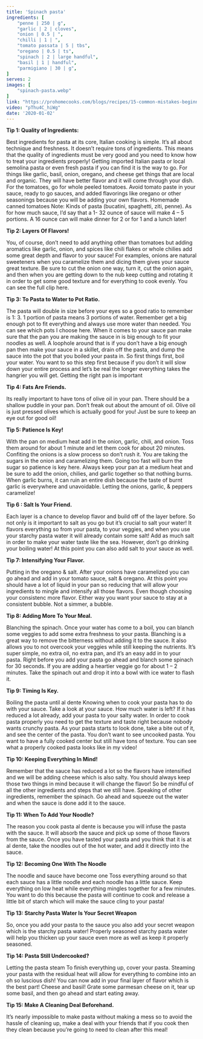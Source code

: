 ```yaml
---
title: 'Spinach pasta'
ingredients: [
    "penne | 250 | g",
    "garlic | 2 | cloves",
    "onion | 0.5 | ",
    "chilli | 1 | ",
    "tomato passata | 5 | tbs",
    "oregano | 0.5 | ts",
    "spinach | 2 | large handful",
    "basil | 1 | handful",
    "parmigiano | 30 | g",
]
serves: 2
images: [
    "spinach-pasta.webp"
]
link: "https://prohomecooks.com/blogs/recipes/15-common-mistakes-beginners-make-when-cooking-pasta?_pos=4&_sid=419932086&_ss=r"
video: "pThu4C_hiWg"
date: '2020-01-02'
---
```


**Tip 1: Quality of Ingredients:**

Best ingredients for pasta at its core, Italian cooking is simple. It’s all about technique and freshness. It doesn’t require tons of ingredients. This means that the quality of ingredients must be very good and you need to know how to treat your ingredients properly! Getting imported Italian pasta or local semolina pasta or even fresh pasta if you can find it is the way to go. For things like garlic, basil, onion, oregano, and cheese get things that are local and organic. They will have better flavor and it will come through your dish. For the tomatoes, go for whole peeled tomatoes. Avoid tomato paste in your sauce, ready to go sauces, and added flavorings like oregano or other seasonings because you will be adding your own flavors. Homemade canned tomatoes Note: Kinds of pasta (bucatini, spaghetti, ziti, penne). As for how much sauce, I’d say that a 1- 32 ounce of sauce will make 4 – 5 portions. A 16 ounce can will make dinner for 2 or for 1 and a lunch later! 



**Tip 2: Layers Of Flavors!**

You, of course, don’t need to add anything other than tomatoes but adding aromatics like garlic, onion, and spices like chili flakes or whole chilies add some great depth and flavor to your sauce! For examples, onions are natural sweeteners when you caramelize them and dicing them gives your sauce great texture. Be sure to cut the onion one way, turn it, cut the onion again, and then when you are getting down to the nub keep cutting and rotating it in order to get some good texture and for everything to cook evenly. You can see the full clip here. 



**Tip 3: To Pasta to Water to Pot Ratio.**

The pasta will double in size before your eyes so a good ratio to remember is 1: 3. 1 portion of pasta means 3 portions of water. Remember get a big enough pot to fit everything and always use more water than needed. You can see which pots I choose here. When it comes to your sauce pan make sure that the pan you are making the sauce in is big enough to fit your noodles as well. A loophole around that is if you don’t have a big enough pan then make your sauce in a skillet, drain off the pasta, and dump the sauce into the pot that you boiled your pasta in. So first things first, boil your water. You want to so this step first because if you don’t it will slow down your entire process and let’s be real the longer everything takes the hangrier you will get. Getting the right pan is important 



**Tip 4: Fats Are Friends.** 

Its really important to have tons of olive oil in your pan. There should be a shallow puddle in your pan. Don’t freak out about the amount of oil. Olive oil is just pressed olives which is actually good for you! Just be sure to keep an eye out for good oil! 



**Tip 5: Patience Is Key!**

With the pan on medium heat add in the onion, garlic, chili, and onion. Toss them around for about 1 minute and let them cook for about 20 minutes. Confiting the onions is a slow process so don’t rush it. You are taking the sugars in the onion and caramelizing them. Going too fast will burn the sugar so patience is key here. Always keep your pan at a medium heat and be sure to add the onion, chilies, and garlic together so that nothing burns. When garlic burns, it can ruin an entire dish because the taste of burnt garlic is everywhere and unavoidable. Letting the onions, garlic, & peppers caramelize! 



**Tip 6 : Salt Is Your Friend.** 

Each layer is a chance to develop flavor and build off of the layer before. So not only is it important to salt as you go but it’s crucial to salt your water! It flavors everything so from your pasta, to your veggies, and when you use your starchy pasta water it will already contain some salt! Add as much salt in order to make your water taste like the sea. However, don’t go drinking your boiling water! At this point you can also add salt to your sauce as well. 



**Tip 7: Intensifying Your Flavor.** 

Putting in the oregano & salt. After your onions have caramelized you can go ahead and add in your tomato sauce, salt & oregano. At this point you should have a lot of liquid in your pan so reducing that will allow your ingredients to mingle and intensify all those flavors. Even though choosing your consistenc more flavor. Either way you want your sauce to stay at a consistent bubble. Not a simmer, a bubble. 



**Tip 8: Adding More To Your Meal.** 

Blanching the spinach. Once your water has come to a boil, you can blanch some veggies to add some extra freshness to your pasta. Blanching is a great way to remove the bitterness without adding it to the sauce. It also allows you to not overcook your veggies while still keeping the nutrients. It’s super simple, no extra oil, no extra pan, and it’s an easy add in to your pasta. Right before you add your pasta go ahead and blanch some spinach for 30 seconds. If you are adding a heartier veggie go for about 1 – 2 minutes. Take the spinach out and drop it into a bowl with ice water to flash it. 



**Tip 9: Timing Is Key.** 

Boiling the pasta until al dente Knowing when to cook your pasta has to do with your sauce. Take a look at your sauce. How much water is left? If it has reduced a lot already, add your pasta to your salty water. In order to cook pasta properly you need to get the texture and taste right because nobody wants crunchy pasta. As your pasta starts to look done, take a bite out of it, and see the center of the pasta. You don’t want to see uncooked pasta. You want to have a fully cooked center but still have tons of texture. You can see what a properly cooked pasta looks like in my video! 



**Tip 10: Keeping Everything In Mind!** 

Remember that the sauce has reduced a lot so the flavors have intensified and we will be adding cheese which is also salty. You should always keep those two things in mind because it will change the flavor! So be mindful of all the other ingredients and steps that we still have. Speaking of other ingredients, remember the spinach. Go ahead and squeeze out the water and when the sauce is done add it to the sauce. 



**Tip 11: When To Add Your Noodle?** 

The reason you cook pasta al dente is because you will infuse the pasta with the sauce. It will absorb the sauce and pick up some of those flavors from the sauce. Once you have tasted your pasta and you think that it is at al dente, take the noodles out of the hot water, and add it directly into the sauce. 



**Tip 12: Becoming One With The Noodle** 

The noodle and sauce have become one Toss everything around so that each sauce has a little noodle and each noodle has a little sauce. Keep everything on low heat while everything mingles together for a few minutes. You want to do this because the pasta will continue to cook and release a little bit of starch which will make the sauce cling to your pasta! 



**Tip 13: Starchy Pasta Water Is Your Secret Weapon** 

So, once you add your pasta to the sauce you also add your secret weapon which is the starchy pasta water! Properly seasoned starchy pasta water will help you thicken up your sauce even more as well as keep it properly seasoned. 



**Tip 14: Pasta Still Undercooked?** 

Letting the pasta steam To finish everything up, cover your pasta. Steaming your pasta with the residual heat will allow for everything to combine into an oh so luscious dish! You can now add in your final layer of flavor which is the best part! Cheese and basil! Grate some parmesan cheese on it, tear up some basil, and then go ahead and start eating away. 



**Tip 15: Make A Cleaning Deal Beforehand.** 

It’s nearly impossible to make pasta without making a mess so to avoid the hassle of cleaning up, make a deal with your friends that if you cook then they clean because you’re going to need to clean after this meal!